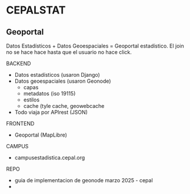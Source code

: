 # CEPALSTAT

## Geoportal

Datos Estadísticos + Datos Geoespaciales = Geoportal estadístico. El join no se hace hace hasta que el usuario no hace click.

BACKEND 

- Datos estadísticos (usaron Django)
- Datos geoespaciales (usaron Geonode)
  - capas
  - metadatos (iso 19115)
  - estilos
  - cache (tyle cache, geowebcache
- Todo viaja por APIrest (JSON)

FRONTEND

- Geoportal (MapLibre)

CAMPUS

- campusestadistica.cepal.org

REPO

- guia de implementacion de geonode marzo 2025 - cepal
- 



